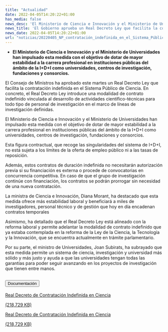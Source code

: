 ```yaml
---
title: "Actualidad"
date: 2022-04-05T14:20:22+01:00
has_media: false
news_desc: 'El Ministerio de Ciencia e Innovación y el Ministerio de Universidades han impulsado esta medida con el objetivo de dotar de mayor estabilidad a la carrera profesional en instituciones públicas del ámbito de la I+D+I como universidades, centros de investigación, fundaciones y consorcios.'
news_title: 'El Gobierno aprueba un Real Decreto Ley que facilita la contratación indefinida en el Sistema Público de Ciencia'
news_date: 2022-04-05T14:20:22+01:00
url: "noticias/20220405_NP_contratación_indefinida_en_el_Sistema_Público_de_Ciencia/"
---
```

<ul>
<li><b>El Ministerio de Ciencia e Innovación y el Ministerio de Universidades han impulsado esta medida con el objetivo de dotar de mayor estabilidad a la carrera profesional en instituciones públicas del ámbito de la I+D+I como universidades, centros de investigación, fundaciones y consorcios.</b></li>
</ul>
<p>El Consejo de Ministros ha aprobado este martes un Real Decreto Ley que facilita la contratación indefinida en el Sistema Público de Ciencia. En concreto, el Real Decreto Ley introduce una modalidad de contrato indefinido vinculada al desarrollo de actividades científico-técnicas para todo tipo de personal de investigación en el marco de líneas de investigación definidas.</p>
<p>El Ministerio de Ciencia e Innovación y el Ministerio de Universidades han impulsado esta medida con el objetivo de dotar de mayor estabilidad a la carrera profesional en instituciones públicas del ámbito de la I+D+I como universidades, centros de investigación, fundaciones y consorcios.</p>
<p>Esta figura contractual, que recoge las singularidades del sistema de I+D+I, no está sujeta a los límites de la oferta de empleo público ni a las tasas de reposición.</p>
<p>Además, estos contratos de duración indefinida no necesitarán autorización previa si su financiación es externa o procede de convocatorias en concurrencia competitiva. En caso de que el grupo de investigación continúe con financiación, los contratos se podrán prorrogar sin necesidad de una nueva contratación.</p>
<p>La ministra de Ciencia e Innovación, Diana Morant, ha destacado que esta medida ofrece más estabilidad laboral y beneficiará a miles de investigadores, personal técnico y de gestión que hoy en día encadenan contratos temporales</p>
<p>Asimismo, ha detallado que el Real Decreto Ley está alineado con la reforma laboral y permite adelantar la modalidad de contrato indefinido que ya estaba contemplada en la reforma de la Ley de la Ciencia, la Tecnología y la Innovación, que se encuentra actualmente en trámite parlamentario.</p>
<p>Por su parte, el ministro de Universidades, Joan Subirats, ha subrayado que esta medida permite un sistema de ciencia, investigación y universidad más sólido y más justo y ayuda a que las universidades tengan todas las garantías para poder seguir avanzando en los proyectos de investigación que tienen entre manos.</p>

<section>
    <article>
        <div class="container">
            <div class="row my-45 justify-content-md-center">
                <div class="col-md-10 content_collapse">
                    <div class="accordion accordion_alt" id="accordeonAlt">
                        <div class="accordion-item">
                            <h2 class="accordion-header" id="accordionAltHeading2">
                                <button class="accordion-button expanded" type="button" data-bs-toggle="collapse" data-bs-target="#accordionAlt2" aria-expanded="false" aria-controls="accordionAlt2">
                                    <span class="icon"><i class="fas fa-file-pdf"></i></span>Documentación
                                </button>
                            </h2>
                            <div id="accordionAlt2" class="accordion-collapse collapse show" aria-labelledby="accordionAltHeading2">
                                <div class="accordion-body">
                                    <div id="section_link">
                                        <div class="container-fluid sp">
                                            <div class="row w-100">
                                                <div class="col-lg-12 cards_download_cnt">
                                                    <div class="row jcc_mobile">
                                                        <div class="download_card">
                                                            <a class="card flex-column" href="{{<siteurl>}}documentos/pdf/news/220329_Real_Decreto_Ley_Contrato_indefinido.pdf" target="_blank">
                                                                <div class="card-header">
                                                                    <i class="fal fa-download"></i>
                                                                </div>
                                                                <div class="card-body">
                                                                    <p class="text_body">Real Decreto de Contratación Indefinida en Ciencia</p>
                                                                    <p class="text_file">
                                                                        <i class="fal fa-file-pdf pdf_icon"></i> (218,729 KB)
                                                                    </p>
                                                                </div>
                                                            </a>
                                                        </div>
                                                    </div>
                                                </div>
                                                <!-- MOBILE VERSION WITH SLIDER -->
                                                <div class="col-12" id="section_box_download_card_slider">
                                                    <div class="swiper" id="slider_download_archive">
                                                        <div class="swiper-wrapper">
                                                        <div class="swiper-slide">
                                                            <div class="download_card">
                                                                <a class="card" href="{{<siteurl>}}documentos/pdf/news/220329_Real_Decreto_Ley_Contrato_indefinido.pdf" target="_blank">
                                                                    <div class="card-header">
                                                                        <i class="fal fa-download"></i>
                                                                    </div>
                                                                    <div class="card-body">
                                                                        <p class="text_body">Real Decreto de Contratación Indefinida en Ciencia</p>
                                                                        <p class="text_file">
                                                                            <i class="fal fa-file-pdf pdf_icon"></i> (218,729 KB)
                                                                        </p>
                                                                    </div>
                                                                </a>
                                                            </div>
                                                        </div>
                                                        </div>
                                                        <div class="swiper-pagination"></div>
                                                    </div>
                                                </div>
                                            </div>
                                        </div>
                                    </div>
                                </div>
                            </div>
                        </div>
                    </div>
                </div>
            </div>
        </div>
    </article> 
</section>